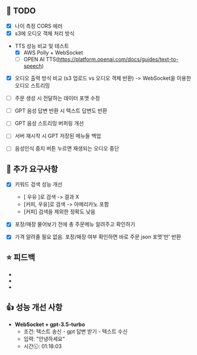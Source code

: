 ## 👀 TODO
- [x] 나이 측정 CORS 에러
- [x] s3에 오디오 객체 처리 방식
+ TTS 성능 비교 및 테스트
  - [x] AWS Polly + WebSocket
  - [ ] OPEN AI TTS(https://platform.openai.com/docs/guides/text-to-speech)
- [x] 오디오 출력 방식 비교 (s3 업로드 vs 오디오 객체 반환) -> WebSocket을 이용한 오디오 스트리밍
- [ ] 주문 생성 시 전달하는 데이터 포맷 수정
- [ ] GPT 음성 답변 반환 시 텍스트 답변도 반환
- [ ] GPT 음성 스트리밍 버퍼링 개선
- [ ] 서버 재시작 시 GPT 저장된 메뉴들 백업
- [ ] 음성인식 중지 버튼 누르면 재생되는 오디오 중단


## :tada: 추가 요구사항
- [x] 키워드 검색 성능 개선
  
  + [ 우유 ]로 검색 -> 결과 X
  +  [커피, 우유]로 검색 -> 아메리카노 포함
  +  [커피] 검색을 제외한 정확도 낮음
- [x] 포장/매장 물어보기 전에 총 주문메뉴 알려주고 확인하기 
- [x] 가격 알려줄 필요 없음. 포장/매장 여부 확인하면 바로 주문 json 포맷'만' 반환

## :star: 피드백
+ 
+ 
+ 


## :+1: 성능 개선 사항
+ **WebSocket + gpt-3.5-turbo**
  + 조건: 텍스트 송신 - gpt 답변 받기 - 텍스트 수신
  + 입력: "안녕하세요"
  + 시간🕥: 01:18:03 
